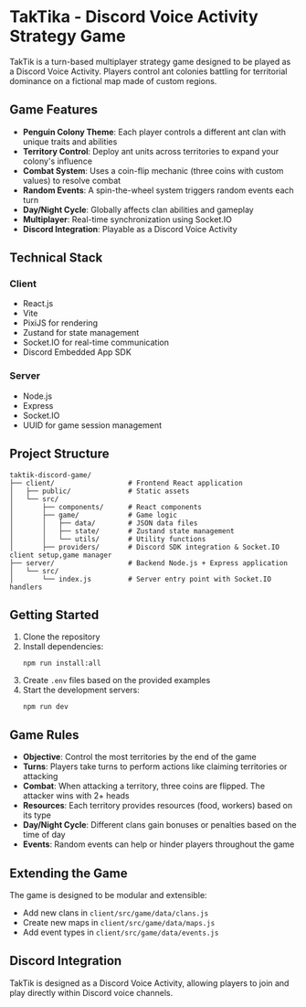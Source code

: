 # TakTika - Discord Voice Activity Strategy Game

TakTik is a turn-based multiplayer strategy game designed to be played as a Discord Voice Activity. Players control ant colonies battling for territorial dominance on a fictional map made of custom regions.

## Game Features

- **Penguin Colony Theme**: Each player controls a different ant clan with unique traits and abilities
- **Territory Control**: Deploy ant units across territories to expand your colony's influence
- **Combat System**: Uses a coin-flip mechanic (three coins with custom values) to resolve combat
- **Random Events**: A spin-the-wheel system triggers random events each turn
- **Day/Night Cycle**: Globally affects clan abilities and gameplay
- **Multiplayer**: Real-time synchronization using Socket.IO
- **Discord Integration**: Playable as a Discord Voice Activity

## Technical Stack

### Client
- React.js
- Vite
- PixiJS for rendering
- Zustand for state management
- Socket.IO for real-time communication
- Discord Embedded App SDK

### Server
- Node.js
- Express
- Socket.IO
- UUID for game session management

## Project Structure

```
taktik-discord-game/
├── client/                  # Frontend React application
│   ├── public/              # Static assets
│   └── src/
│       ├── components/      # React components
│       ├── game/            # Game logic
│       │   ├── data/        # JSON data files
│       │   ├── state/       # Zustand state management
│       │   └── utils/       # Utility functions
│       ├── providers/       # Discord SDK integration & Socket.IO client setup,game manager
├── server/                  # Backend Node.js + Express application
│   └── src/
│       └── index.js         # Server entry point with Socket.IO handlers
```

## Getting Started

1. Clone the repository
2. Install dependencies:
   ```
   npm run install:all
   ```
3. Create `.env` files based on the provided examples
4. Start the development servers:
   ```
   npm run dev
   ```

## Game Rules

- **Objective**: Control the most territories by the end of the game
- **Turns**: Players take turns to perform actions like claiming territories or attacking
- **Combat**: When attacking a territory, three coins are flipped. The attacker wins with 2+ heads
- **Resources**: Each territory provides resources (food, workers) based on its type
- **Day/Night Cycle**: Different clans gain bonuses or penalties based on the time of day
- **Events**: Random events can help or hinder players throughout the game

## Extending the Game

The game is designed to be modular and extensible:
- Add new clans in `client/src/game/data/clans.js`
- Create new maps in `client/src/game/data/maps.js`
- Add event types in `client/src/game/data/events.js`

## Discord Integration

TakTik is designed as a Discord Voice Activity, allowing players to join and play directly within Discord voice channels.